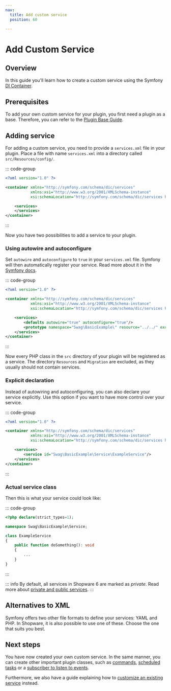 ```yaml
---
nav:
  title: Add custom service
  position: 60

---
```


# Add Custom Service

## Overview

In this guide you'll learn how to create a custom service using the Symfony [DI Container](https://symfony.com/doc/current/service_container.html).

## Prerequisites

To add your own custom service for your plugin, you first need a plugin as a base.
Therefore, you can refer to the [Plugin Base Guide](../plugin-base-guide).

## Adding service

For adding a custom service, you need to provide a `services.xml` file in your plugin.
Place a file with name `services.xml` into a directory called `src/Resources/config/`.

::: code-group

```xml [PLUGIN_ROOT/src/Resources/config/services.xml]
<?xml version="1.0" ?>

<container xmlns="http://symfony.com/schema/dic/services"
           xmlns:xsi="http://www.w3.org/2001/XMLSchema-instance"
           xsi:schemaLocation="http://symfony.com/schema/dic/services http://symfony.com/schema/dic/services/services-1.0.xsd">

    <services>
    </services>
</container>
```

:::

Now you have two possibilities to add a service to your plugin.

### Using autowire and autoconfigure

Set `autowire` and `autoconfigure` to `true` in your `services.xml` file.
Symfony will then automatically register your service.
Read more about it in the [Symfony docs](https://symfony.com/doc/current/service_container.html#creating-configuring-services-in-the-container).

::: code-group

```xml [PLUGIN_ROOT/src/Resources/config/services.xml]
<?xml version="1.0" ?>

<container xmlns="http://symfony.com/schema/dic/services"
           xmlns:xsi="http://www.w3.org/2001/XMLSchema-instance"
           xsi:schemaLocation="http://symfony.com/schema/dic/services http://symfony.com/schema/dic/services/services-1.0.xsd">

    <services>
        <defaults autowire="true" autoconfigure="true"/>
        <prototype namespace="Swag\BasicExample\" resource="../../" exclude="../../{Resources,Migration,*.php}"/>
    </services>
</container>
```

:::

Now every PHP class in the `src` directory of your plugin will be registered as a service.
The directory `Resources` and `Migration` are excluded, as they usually should not contain services.

### Explicit declaration

Instead of autowiring and autoconfiguring, you can also declare your service explicitly.
Use this option if you want to have more control over your service.

::: code-group

```xml [PLUGIN_ROOT/src/Resources/config/services.xml]
<?xml version="1.0" ?>

<container xmlns="http://symfony.com/schema/dic/services"
           xmlns:xsi="http://www.w3.org/2001/XMLSchema-instance"
           xsi:schemaLocation="http://symfony.com/schema/dic/services http://symfony.com/schema/dic/services/services-1.0.xsd">

    <services>
        <service id="Swag\BasicExample\Service\ExampleService"/>
    </services>
</container>
```

:::

### Actual service class

Then this is what your service could look like:

::: code-group

```php [PLUGIN_ROOT/src/Service/ExampleService.php]
<?php declare(strict_types=1);

namespace Swag\BasicExample\Service;

class ExampleService
{
    public function doSomething(): void
    {
        ...
    }
}
```

:::

::: info
By default, all services in Shopware 6 are marked as _private_.
Read more about [private and public services](https://symfony.com/doc/current/service_container.html#public-versus-private-services).
:::

## Alternatives to XML

Symfony offers two other file formats to define your services: YAML and PHP.
In Shopware, it is also possible to use one of these.
Choose the one that suits you best.

## Next steps

You have now created your own custom service.
In the same manner, you can create other important plugin classes, such as [commands](add-custom-commands), [scheduled tasks](add-scheduled-task) or a [subscriber to listen to events](listening-to-events).

Furthermore, we also have a guide explaining how to [customize an existing service](adjusting-service) instead.

